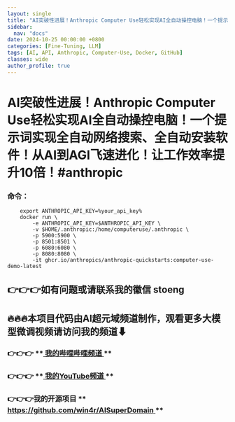 ```yaml
---
layout: single
title: "AI突破性进展！Anthropic Computer Use轻松实现AI全自动操控电脑！一个提示词实现全自动网络搜索、全自动安装软件！从AI到AGI飞速进化！让工作效率提升10倍！#anthropic"
sidebar:
  nav: "docs"
date: 2024-10-25 00:00:00 +0800
categories: [Fine-Tuning, LLM]
tags: [AI, API, Anthropic, Computer-Use, Docker, GitHub]
classes: wide
author_profile: true
---
```




#  AI突破性进展！Anthropic Computer Use轻松实现AI全自动操控电脑！一个提示词实现全自动网络搜索、全自动安装软件！从AI到AGI飞速进化！让工作效率提升10倍！#anthropic 

###  命令： 
    
    
```
    export ANTHROPIC_API_KEY=%your_api_key%
    docker run \
        -e ANTHROPIC_API_KEY=$ANTHROPIC_API_KEY \
        -v $HOME/.anthropic:/home/computeruse/.anthropic \
        -p 5900:5900 \
        -p 8501:8501 \
        -p 6080:6080 \
        -p 8080:8080 \
        -it ghcr.io/anthropics/anthropic-quickstarts:computer-use-demo-latest
```

### 

##  **👉👉👉如有问题或请联系我的徽信 stoeng**

##  **🔥🔥🔥本项目代码由AI超元域频道制作，观看更多大模型微调视频请访问我的频道⬇**

###  **👉👉👉** **[ 我的哔哩哔哩频道 ](<https://space.bilibili.com/3493277319825652>) **

###  **👉👉👉** **[ 我的YouTube频道 ](<https://www.youtube.com/@AIsuperdomain>) **

###  **👉👉👉我的开源项目** **[ https://github.com/win4r/AISuperDomain ](<https://github.com/win4r/AISuperDomain>) **
